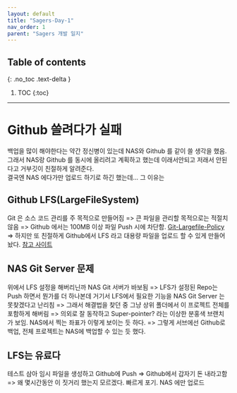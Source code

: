 ```yaml
---
layout: default
title: "Sagers-Day-1"
nav_order: 1
parent: "Sagers 개발 일지"
---
```


## Table of contents
{: .no_toc .text-delta }

1. TOC
{:toc}

---

# Github 쓸려다가 실패

백업을 많이 해야한다는 약간 정신병이 있는데 NAS와 Github 를 같이 쓸 생각을 했음.<br/>그래서 NAS랑 Github 를 동시에 올리려고 계획하고 했는데 이래서안되고 저래서 안된다고 거부깃이 친절하게 알려준다.<br/>결국엔 NAS 에다가만 업로드 하기로 하긴 했는데... 그 이유는

## Github LFS(LargeFileSystem)

Git 은 소스 코드 관리를 주 목적으로 만들어짐
=> 큰 파일을 관리할 목적으로는 적절치 않음
=> Github 에서는 100MB 이상 파일 Push 시에 차단함. [Git-Largefile-Policy](https://docs.github.com/en/repositories/working-with-files/managing-large-files/about-large-files-on-github)
=> 하지만 또 친절하게 Github에서 LFS 라고 대용량 파일을 업로드 할 수 있게 만들어 놨다. [참고 사이트](https://leimao.github.io/blog/Git-Large-File-Storage/)<br/>

## NAS Git Server 문제

위에서 LFS 설정을 해버리닌까 NAS Git 서버가 바보됨
=> LFS가 설정된 Repo는 Push 하면서 뭔가를 더 하나본데 거기서 LFS에서 필요한 기능을 NAS Git Server 는 못찾겠다고 난리침
=> 그래서 해결법을 찾던 중 그냥 상위 폴더에서 이 프로젝트 전체를 포함하게 해버림
=> 의외로 잘 동작하고 Super-pointer? 라는 이상한 분홍색 브랜치가 보임. NAS에서 찍는 좌표가 이렇게 보이는 듯 하다.
=> 그렇게 서브에선 Github로 백업, 전체 프로젝트는 NAS에 백업할 수 있는 듯 했다.

## LFS는 유료다

테스트 삼아 임시 파일을 생성하고 Github에 Push
=> Github에서 갑자기 돈 내라고함
=> 왜 몇시간동안 이 짓거리 했는지 모르겠다. 빠르게 포기. NAS 에만 업로드